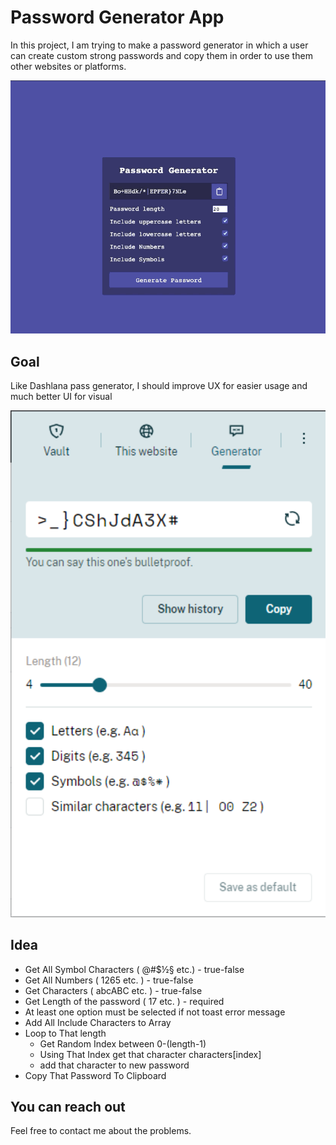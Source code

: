 # Password Generator App

In this project, I am trying to make a password generator in which a user can create custom strong passwords and copy them in order to use them other websites or platforms.

<p align="center">
  <img src="assets/pass-generator.gif" width="600">
</p>


## Goal
Like Dashlana pass generator, I should improve UX for easier usage and much better UI for visual
<p align="center">
  <img src="assets/goal.png" width="600">
</p>

## Idea
- Get All Symbol Characters ( @#$½§ etc.) - true-false
- Get All Numbers ( 1265 etc. ) - true-false
- Get Characters ( abcABC etc. ) - true-false
- Get Length of the password ( 17 etc. ) - required
- At least one option must be selected if not toast error message
- Add All Include Characters to Array
- Loop to That length
  - Get Random Index between 0-(length-1)
  - Using That Index get that character characters[index]
  - add that character to new password
- Copy That Password To Clipboard

## You can reach out
Feel free to contact me about the problems.
